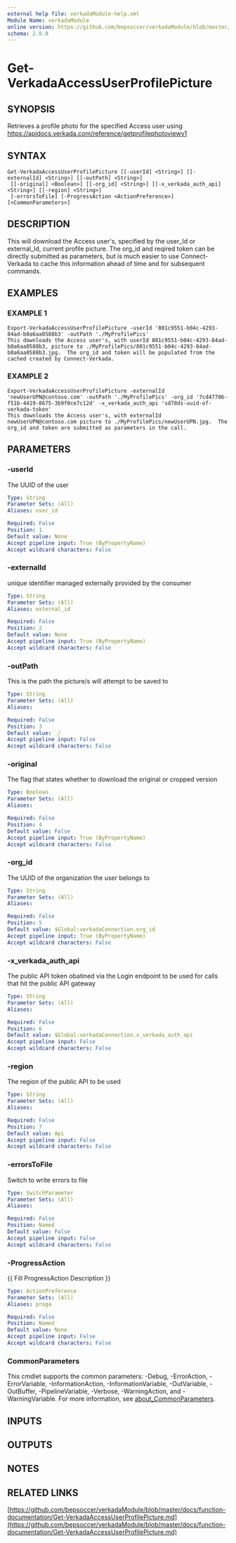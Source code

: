 ```yaml
---
external help file: verkadaModule-help.xml
Module Name: verkadaModule
online version: https://github.com/bepsoccer/verkadaModule/blob/master/docs/function-documentation/Get-VerkadaAccessUserProfilePicture.md
schema: 2.0.0
---
```


# Get-VerkadaAccessUserProfilePicture

## SYNOPSIS
Retrieves a profile photo for the specified Access user using https://apidocs.verkada.com/reference/getprofilephotoviewv1

## SYNTAX

```
Get-VerkadaAccessUserProfilePicture [[-userId] <String>] [[-externalId] <String>] [[-outPath] <String>]
 [[-original] <Boolean>] [[-org_id] <String>] [[-x_verkada_auth_api] <String>] [[-region] <String>]
 [-errorsToFile] [-ProgressAction <ActionPreference>] [<CommonParameters>]
```

## DESCRIPTION
This will download the Access user's, specified by the user_Id or external_Id, current profile picture.
The org_id and reqired token can be directly submitted as parameters, but is much easier to use Connect-Verkada to cache this information ahead of time and for subsequent commands.

## EXAMPLES

### EXAMPLE 1
```
Export-VerkadaAccessUserProfilePicture -userId '801c9551-b04c-4293-84ad-b0a6aa0588b3' -outPath './MyProfilePics'
This downloads the Access user's, with userId 801c9551-b04c-4293-84ad-b0a6aa0588b3, picture to ./MyProfilePics/801c9551-b04c-4293-84ad-b0a6aa0588b3.jpg.  The org_id and token will be populated from the cached created by Connect-Verkada.
```

### EXAMPLE 2
```
Export-VerkadaAccessUserProfilePicture -externalId 'newUserUPN@contoso.com' -outPath './MyProfilePics' -org_id '7cd47706-f51b-4419-8675-3b9f0ce7c12d' -x_verkada_auth_api 'sd78ds-uuid-of-verkada-token'
This downloads the Access user's, with externalId newUserUPN@contoso.com picture to ./MyProfilePics/newUserUPN.jpg.  The org_id and token are submitted as parameters in the call.
```

## PARAMETERS

### -userId
The UUID of the user

```yaml
Type: String
Parameter Sets: (All)
Aliases: user_id

Required: False
Position: 1
Default value: None
Accept pipeline input: True (ByPropertyName)
Accept wildcard characters: False
```

### -externalId
unique identifier managed externally provided by the consumer

```yaml
Type: String
Parameter Sets: (All)
Aliases: external_id

Required: False
Position: 2
Default value: None
Accept pipeline input: True (ByPropertyName)
Accept wildcard characters: False
```

### -outPath
This is the path the picture/s will attempt to be saved to

```yaml
Type: String
Parameter Sets: (All)
Aliases:

Required: False
Position: 3
Default value: ./
Accept pipeline input: False
Accept wildcard characters: False
```

### -original
The flag that states whether to download the original or cropped version

```yaml
Type: Boolean
Parameter Sets: (All)
Aliases:

Required: False
Position: 4
Default value: False
Accept pipeline input: True (ByPropertyName)
Accept wildcard characters: False
```

### -org_id
The UUID of the organization the user belongs to

```yaml
Type: String
Parameter Sets: (All)
Aliases:

Required: False
Position: 5
Default value: $Global:verkadaConnection.org_id
Accept pipeline input: True (ByPropertyName)
Accept wildcard characters: False
```

### -x_verkada_auth_api
The public API token obatined via the Login endpoint to be used for calls that hit the public API gateway

```yaml
Type: String
Parameter Sets: (All)
Aliases:

Required: False
Position: 6
Default value: $Global:verkadaConnection.x_verkada_auth_api
Accept pipeline input: False
Accept wildcard characters: False
```

### -region
The region of the public API to be used

```yaml
Type: String
Parameter Sets: (All)
Aliases:

Required: False
Position: 7
Default value: Api
Accept pipeline input: False
Accept wildcard characters: False
```

### -errorsToFile
Switch to write errors to file

```yaml
Type: SwitchParameter
Parameter Sets: (All)
Aliases:

Required: False
Position: Named
Default value: False
Accept pipeline input: False
Accept wildcard characters: False
```

### -ProgressAction
{{ Fill ProgressAction Description }}

```yaml
Type: ActionPreference
Parameter Sets: (All)
Aliases: proga

Required: False
Position: Named
Default value: None
Accept pipeline input: False
Accept wildcard characters: False
```

### CommonParameters
This cmdlet supports the common parameters: -Debug, -ErrorAction, -ErrorVariable, -InformationAction, -InformationVariable, -OutVariable, -OutBuffer, -PipelineVariable, -Verbose, -WarningAction, and -WarningVariable. For more information, see [about_CommonParameters](http://go.microsoft.com/fwlink/?LinkID=113216).

## INPUTS

## OUTPUTS

## NOTES

## RELATED LINKS

[https://github.com/bepsoccer/verkadaModule/blob/master/docs/function-documentation/Get-VerkadaAccessUserProfilePicture.md](https://github.com/bepsoccer/verkadaModule/blob/master/docs/function-documentation/Get-VerkadaAccessUserProfilePicture.md)

